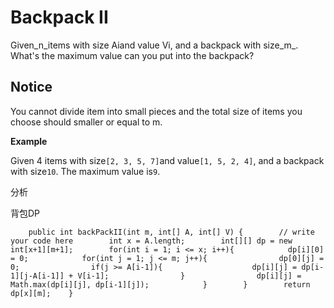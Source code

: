 # Backpack II

Given_n\_items with size Aiand value Vi, and a backpack with size\_m_. What's the maximum value can you put into the backpack?

## Notice

You cannot divide item into small pieces and the total size of items you choose should smaller or equal to m.

**Example**

Given 4 items with size`[2, 3, 5, 7]`and value`[1, 5, 2, 4]`, and a backpack with size`10`. The maximum value is`9`.

分析

背包DP

```text
    public int backPackII(int m, int[] A, int[] V) {        // write your code here        int x = A.length;        int[][] dp = new int[x+1][m+1];        for(int i = 1; i <= x; i++){            dp[i][0] = 0;            for(int j = 1; j <= m; j++){                dp[0][j] = 0;                if(j >= A[i-1]){                    dp[i][j] = dp[i-1][j-A[i-1]] + V[i-1];                }                dp[i][j] = Math.max(dp[i][j], dp[i-1][j]);            }        }        return dp[x][m];    }
```

